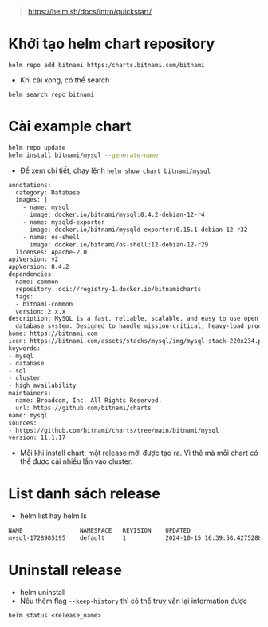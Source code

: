 > https://helm.sh/docs/intro/quickstart/

# Khởi tạo helm chart repository
```
helm repo add bitnami https:/charts.bitnami.com/bitnami
```
- Khi cài xong, có thể search

```
helm search repo bitnami
```

# Cài example chart
```bash
helm repo update
helm install bitnami/mysql --generate-name
```
- Để xem chi tiết, chạy lệnh `helm show chart bitnami/mysql`
```bash
annotations:
  category: Database
  images: |
    - name: mysql
      image: docker.io/bitnami/mysql:8.4.2-debian-12-r4
    - name: mysqld-exporter
      image: docker.io/bitnami/mysqld-exporter:0.15.1-debian-12-r32
    - name: os-shell
      image: docker.io/bitnami/os-shell:12-debian-12-r29
  licenses: Apache-2.0
apiVersion: v2
appVersion: 8.4.2
dependencies:
- name: common
  repository: oci://registry-1.docker.io/bitnamicharts
  tags:
  - bitnami-common
  version: 2.x.x
description: MySQL is a fast, reliable, scalable, and easy to use open source relational
  database system. Designed to handle mission-critical, heavy-load production applications.
home: https://bitnami.com
icon: https://bitnami.com/assets/stacks/mysql/img/mysql-stack-220x234.png
keywords:
- mysql
- database
- sql
- cluster
- high availability
maintainers:
- name: Broadcom, Inc. All Rights Reserved.
  url: https://github.com/bitnami/charts
name: mysql
sources:
- https://github.com/bitnami/charts/tree/main/bitnami/mysql
version: 11.1.17
```
- Mỗi khi install chart, một release mới được tạo ra. Vì thế mà mỗi chart có thể được cài nhiều lần vào cluster.

# List danh sách release
- helm list hay helm ls
```bash
NAME            	NAMESPACE	REVISION	UPDATED                                	STATUS  	CHART        	APP VERSION
mysql-1728985195	default  	1       	2024-10-15 16:39:58.427528886 +0700 +07	deployed	mysql-11.1.17	8.4.2 
```

# Uninstall release
- helm uninstall <release-name>
- Nếu thêm flag `--keep-history` thì có thể truy vấn lại information được
```
helm status <release_name>
```
